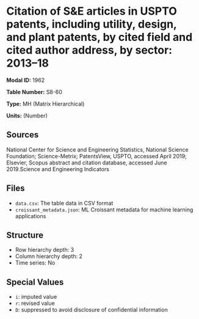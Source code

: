 # Citation of S&E articles in USPTO patents, including utility, design, and plant patents, by cited field and cited author address, by sector: 2013–18

**Modal ID:** 1962

**Table Number:** S8-60

**Type:** MH (Matrix Hierarchical)

**Units:** (Number)

## Sources

National Center for Science and Engineering Statistics, National Science Foundation; Science-Metrix; PatentsView, USPTO, accessed April 2019; Elsevier, Scopus abstract and citation database, accessed June 2019.Science and Engineering Indicators

## Files

- `data.csv`: The table data in CSV format
- `croissant_metadata.json`: ML Croissant metadata for machine learning applications

## Structure

- Row hierarchy depth: 3
- Column hierarchy depth: 2
- Time series: No

## Special Values

- `i`: imputed value
- `r`: revised value
- `D`: suppressed to avoid disclosure of confidential information
